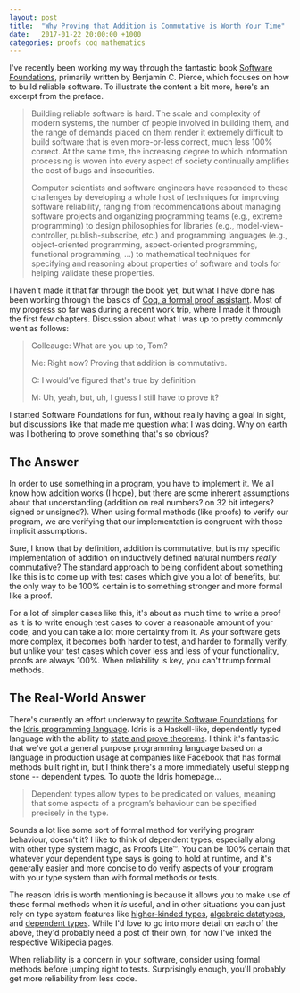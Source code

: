 ```yaml
---
layout: post
title:  "Why Proving that Addition is Commutative is Worth Your Time"
date:   2017-01-22 20:00:00 +1000
categories: proofs coq mathematics
---
```


I've recently been working my way through the fantastic book [Software Foundations](https://www.cis.upenn.edu/~bcpierce/sf/current/index.html), primarily written by Benjamin C. Pierce, which focuses on how to build reliable software. To illustrate the content a bit more, here's an excerpt from the preface.

>Building reliable software is hard. The scale and complexity of modern systems, the number of people involved in building them, and the range of demands placed on them render it extremely difficult to build software that is even more-or-less correct, much less 100% correct. At the same time, the increasing degree to which information processing is woven into every aspect of society continually amplifies the cost of bugs and insecurities.
>
>Computer scientists and software engineers have responded to these challenges by developing a whole host of techniques for improving software reliability, ranging from recommendations about managing software projects and organizing programming teams (e.g., extreme programming) to design philosophies for libraries (e.g., model-view-controller, publish-subscribe, etc.) and programming languages (e.g., object-oriented programming, aspect-oriented programming, functional programming, ...) to mathematical techniques for specifying and reasoning about properties of software and tools for helping validate these properties.

I haven't made it that far through the book yet, but what I have done has been working through the basics of [Coq, a formal proof assistant](https://coq.inria.fr/). Most of my progress so far was during a recent work trip, where I made it through the first few chapters. Discussion about what I was up to pretty commonly went as follows:

>Colleauge: What are you up to, Tom?
>
>Me: Right now? Proving that addition is commutative.
>
>C: I would've figured that's true by definition
>
>M: Uh, yeah, but, uh, I guess I still have to prove it?

I started Software Foundations for fun, without really having a goal in sight, but discussions like that made me question what I was doing. Why on earth was I bothering to prove something that's so obvious?

The Answer
----------

In order to use something in a program, you have to implement it. We all know how addition works (I hope), but there are some inherent assumptions about that understanding (addition on real numbers? on 32 bit integers? signed or unsigned?). When using formal methods (like proofs) to verify our program, we are verifying that our implementation is congruent with those implicit assumptions.

Sure, I know that by definition, addition is commutative, but is my specific implementation of addition on inductively defined natural numbers *really* commutative? The standard approach to being confident about something like this is to come up with test cases which give you a lot of benefits, but the only way to be 100% certain is to something stronger and more formal like a proof.

For a lot of simpler cases like this, it's about as much time to write a proof as it is to write enough test cases to cover a reasonable amount of your code, and you can take a lot more certainty from it. As your software gets more complex, it becomes both harder to test, and harder to formally verify, but unlike your test cases which cover less and less of your functionality, proofs are always 100%. When reliability is key, you can't trump formal methods.

The Real-World Answer
---------------------

There's currently an effort underway to [rewrite Software Foundations](https://github.com/idris-hackers/software-foundations) for the [Idris programming language](http://www.idris-lang.org/). Idris is a Haskell-like, dependently typed language with the ability to [state and prove theorems](http://docs.idris-lang.org/en/latest/tutorial/theorems.html). I think it's fantastic that we've got a general purpose programming language based on a language in production usage at companies like Facebook that has formal methods built right in, but I think there's a more immediately useful stepping stone -- dependent types. To quote the Idris homepage...

>Dependent types allow types to be predicated on values, meaning that some aspects of a program’s behaviour can be specified precisely in the type.

Sounds a lot like some sort of formal method for verifying program behaviour, doesn't it? I like to think of dependent types, especially along with other type system magic, as Proofs Lite&trade;. You can be 100% certain that whatever your dependent type says is going to hold at runtime, and it's generally easier and more concise to do verify aspects of your program with your type system than with formal methods or tests.

The reason Idris is worth mentioning is because it allows you to make use of these formal methods when it *is* useful, and in other situations you can just rely on type system features like [higher-kinded types](https://en.wikipedia.org/wiki/Kind_(type_theory)#Kinds_in_Haskell), [algebraic datatypes](https://en.wikipedia.org/wiki/Algebraic_data_type), and [dependent types](https://en.wikipedia.org/wiki/Dependent_type). While I'd love to go into more detail on each of the above, they'd probably need a post of their own, for now I've linked the respective Wikipedia pages.

When reliability is a concern in your software, consider using formal methods before jumping right to tests. Surprisingly enough, you'll probably get more reliability from less code.
